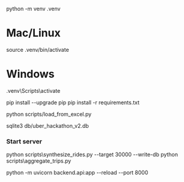 python -m venv .venv
# Mac/Linux
source .venv/bin/activate
# Windows
.venv\Scripts\activate

pip install --upgrade pip
pip install -r requirements.txt

python scripts/load_from_excel.py

sqlite3 db/uber_hackathon_v2.db

### Start server
python scripts\synthesize_rides.py --target 30000 --write-db
python scripts\aggregate_trips.py

python -m uvicorn backend.api:app --reload --port 8000